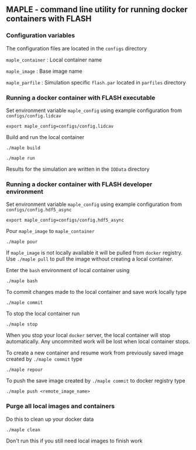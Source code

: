 ## MAPLE - command line utility for running docker containers with FLASH

### Configuration variables

The configuration files are located in the ```configs``` directory

```maple_container``` : Local container name

```maple_image``` : Base image name

```maple_parfile``` : Simulation specific ```flash.par``` located in ```parfiles``` directory

### Running a docker container with FLASH executable

Set environment variable ```maple_config``` using example configuration from ```configs/config.lidcav```

```
export maple_config=configs/config.lidcav
```

Build and run the local container

```
./maple build
```

```
./maple run
```
Results for the simulation are written in the  ```IOData``` directory

### Running a docker container with FLASH developer environment

Set environment variable ```maple_config``` using example configuration from ```configs/config.hdf5_async```

```
export maple_config=configs/config.hdf5_async
```

Pour ```maple_image``` to ```maple_container```

```
./maple pour
```

If ```maple_image``` is not locally available it will be pulled from ```docker``` registry. Use ```./maple pull``` to pull the image without creating a local container.

Enter the ```bash``` environment of local container using

```
./maple bash
```

To commit changes made to the local container and save work locally type

```
./maple commit
```

To stop the local container run

```
./maple stop
```

When you stop your local ```docker``` server, the local container will stop automatically. Any uncommited work will be lost when local container stops.

To create a new container and resume work from previously saved image created by ```./maple commit``` type

```
./maple repour
```

To push the save image created by ```./maple commit``` to docker registry type

```
./maple push <remote_image_name>
```


### Purge all local images and containers

Do this to clean up your docker data

```
./maple clean
```

Don't run this if you still need local images to finish work

